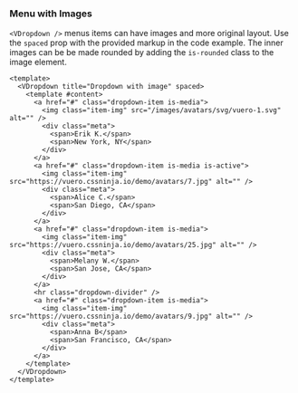 ### Menu with Images

`<VDropdown />` menus items can have images and more original layout.
Use the `spaced` prop with the provided markup in the code example.
The inner images can be be made rounded by adding
the `is-rounded` class to the image element.

<!--code-->

```vue
<template>
  <VDropdown title="Dropdown with image" spaced>
    <template #content>
      <a href="#" class="dropdown-item is-media">
        <img class="item-img" src="/images/avatars/svg/vuero-1.svg" alt="" />
        <div class="meta">
          <span>Erik K.</span>
          <span>New York, NY</span>
        </div>
      </a>
      <a href="#" class="dropdown-item is-media is-active">
        <img class="item-img" src="https://vuero.cssninja.io/demo/avatars/7.jpg" alt="" />
        <div class="meta">
          <span>Alice C.</span>
          <span>San Diego, CA</span>
        </div>
      </a>
      <a href="#" class="dropdown-item is-media">
        <img class="item-img" src="https://vuero.cssninja.io/demo/avatars/25.jpg" alt="" />
        <div class="meta">
          <span>Melany W.</span>
          <span>San Jose, CA</span>
        </div>
      </a>
      <hr class="dropdown-divider" />
      <a href="#" class="dropdown-item is-media">
        <img class="item-img" src="https://vuero.cssninja.io/demo/avatars/9.jpg" alt="" />
        <div class="meta">
          <span>Anna B</span>
          <span>San Francisco, CA</span>
        </div>
      </a>
    </template>
  </VDropdown>
</template>
```

<!--/code-->

<!--example-->

<div class="field is-grouped">
  <div class="control">
    <VDropdown title="Dropdown with image" spaced>
      <template #content>
        <a href="#" class="dropdown-item is-media">
          <img
            class="item-img"
            src="/images/avatars/svg/vuero-1.svg"
            alt=""
          />
          <div class="meta">
            <span>Erik K.</span>
            <span>New York, NY</span>
          </div>
        </a>
        <a href="#" class="dropdown-item is-media is-active">
          <img
            class="item-img"
            src="https://vuero.cssninja.io/demo/avatars/7.jpg"
            alt=""
          />
          <div class="meta">
            <span>Alice C.</span>
            <span>San Diego, CA</span>
          </div>
        </a>
        <a href="#" class="dropdown-item is-media">
          <img
            class="item-img"
            src="https://vuero.cssninja.io/demo/avatars/25.jpg"
            alt=""
          />
          <div class="meta">
            <span>Melany W.</span>
            <span>San Jose, CA</span>
          </div>
        </a>
        <hr class="dropdown-divider" />
        <a href="#" class="dropdown-item is-media">
          <img
            class="item-img"
            src="https://vuero.cssninja.io/demo/avatars/9.jpg"
            alt=""
          />
          <div class="meta">
            <span>Anna B</span>
            <span>San Francisco, CA</span>
          </div>
        </a>
      </template>
    </VDropdown>
  </div>

  <div class="control">
    <VDropdown title="Dropdown with rounded image" spaced>
      <template #content>
        <a href="#" class="dropdown-item is-media">
          <img
            class="item-img is-rounded"
            src="/images/avatars/svg/vuero-1.svg"
            alt=""
          />
          <div class="meta">
            <span>Erik K.</span>
            <span>New York, NY</span>
          </div>
        </a>
        <a href="#" class="dropdown-item is-media is-active">
          <img
            class="item-img is-rounded"
            src="https://vuero.cssninja.io/demo/avatars/7.jpg"
            alt=""
          />
          <div class="meta">
            <span>Alice C.</span>
            <span>San Diego, CA</span>
          </div>
        </a>
        <a href="#" class="dropdown-item is-media">
          <img
            class="item-img is-rounded"
            src="https://vuero.cssninja.io/demo/avatars/25.jpg"
            alt=""
          />
          <div class="meta">
            <span>Melany W.</span>
            <span>San Jose, CA</span>
          </div>
        </a>
        <hr class="dropdown-divider" />
        <a href="#" class="dropdown-item is-media">
          <img
            class="item-img is-rounded"
            src="https://vuero.cssninja.io/demo/avatars/9.jpg"
            alt=""
          />
          <div class="meta">
            <span>Anna B</span>
            <span>San Francisco, CA</span>
          </div>
        </a>
      </template>
    </VDropdown>
  </div>
</div>

<!--/example-->
